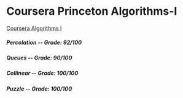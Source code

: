 # Coursera Princeton Algorithms-I
[Coursera Algorithms I](https://www.coursera.org/learn/algorithms-part1)

##### Percolation -- Grade: 92/100
##### Queues -- Grade: 90/100
##### Collinear -- Grade: 100/100
##### Puzzle -- Grade: 100/100
